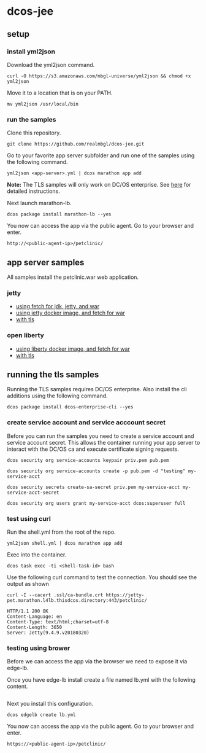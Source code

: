 # dcos-jee

## setup

### install yml2json

Download the yml2json command.
```
curl -O https://s3.amazonaws.com/mbgl-universe/yml2json && chmod +x yml2json
```

Move it to a location that is on your PATH.
```
mv yml2json /usr/local/bin
```

### run the samples

Clone this repository.
```
git clone https://github.com/realmbgl/dcos-jee.git
```

Go to your favorite app server subfolder and run one of the samples using the following command.

```
yml2json <app-server>.yml | dcos marathon app add
```
**Note:** The TLS samples will only work on DC/OS enterprise. See [here]() for detailed instructions. 

Next launch marathon-lb.
```
dcos package install marathon-lb --yes
```

You now can access the app via the public agent. Go to your browser and enter.
```
http://<public-agent-ip>/petclinic/
```


## app server samples

All samples install the petclinic.war web application.

### jetty

* [using fetch for jdk, jetty, and war](jetty/jetty-f.yml)
* [using jetty docker image, and fetch for war](jetty/jetty-if.yml)
* [with tls](jetty/jetty-if-tls.yml)


### open liberty

* [using liberty docker image, and fetch for war](liberty/liberty-if.yml)
* [with tls](liberty/liberty-if-tls.yml)



## running the tls samples

Running the TLS samples requires DC/OS enterprise. Also install the cli additions using the following command.
```
dcos package install dcos-enterprise-cli --yes
```

### create service account and service acccount secret

Before you can run the samples you need to create a service account and service account secret. This allows the container running your app server to interact with the DC/OS ca and execute certificate signing requests.

```
dcos security org service-accounts keypair priv.pem pub.pem

dcos security org service-accounts create -p pub.pem -d "testing" my-service-acct

dcos security secrets create-sa-secret priv.pem my-service-acct my-service-acct-secret

dcos security org users grant my-service-acct dcos:superuser full
```

### test using curl

Run the shell.yml from the root of the repo.
```
yml2json shell.yml | dcos marathon app add
```

Exec into the container.
```
dcos task exec -ti <shell-task-id> bash
```

Use the following curl command to test the connection. You should see the output as shown
```
curl -I --cacert .ssl/ca-bundle.crt https://jetty-pet.marathon.l4lb.thisdcos.directory:443/petclinic/

HTTP/1.1 200 OK
Content-Language: en
Content-Type: text/html;charset=utf-8
Content-Length: 3650
Server: Jetty(9.4.9.v20180320)
```

### testing using brower

Before we can access the app via the browser we need to expose it via edge-lb.

Once you have edge-lb install create a file named lb.yml with the following content.
```
```

Next you install this configuration.
```
dcos edgelb create lb.yml
```

You now can access the app via the public agent. Go to your browser and enter.
```
https://<public-agent-ip>/petclinic/
```
